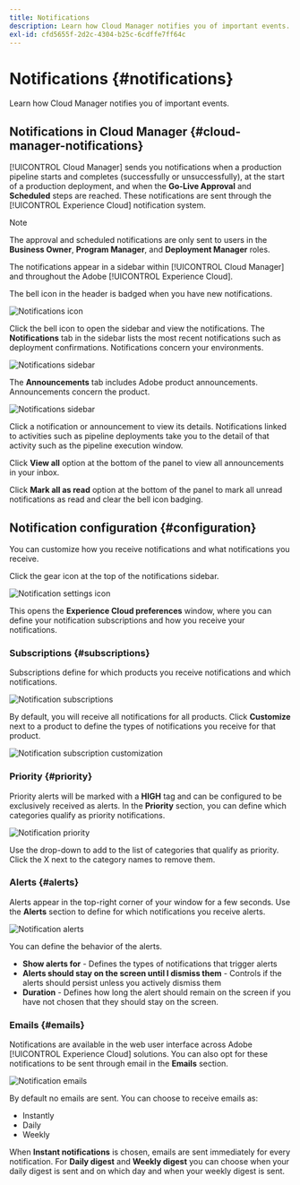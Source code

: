 ```yaml
---
title: Notifications
description: Learn how Cloud Manager notifies you of important events.
exl-id: cfd5655f-2d2c-4304-b25c-6cdffe7ff64c
---
```


# Notifications {#notifications}

Learn how Cloud Manager notifies you of important events.

## Notifications in Cloud Manager {#cloud-manager-notifications}

[!UICONTROL Cloud Manager] sends you notifications when a production pipeline starts and completes (successfully or unsuccessfully), at the start of a production deployment, and when the **Go-Live Approval** and **Scheduled** steps are reached. These notifications are sent through the [!UICONTROL Experience Cloud] notification system.

>[!NOTE]
>
>The approval and scheduled notifications are only sent to users in the **Business Owner**, **Program Manager**, and **Deployment Manager** roles.

The notifications appear in a sidebar within [!UICONTROL Cloud Manager] and throughout the Adobe [!UICONTROL Experience Cloud].

The bell icon in the header is badged when you have new notifications.

![Notifications icon](/help/assets/notifications-bell-badged.png)

Click the bell icon to open the sidebar and view the notifications. The **Notifications** tab in the sidebar lists the most recent notifications such as deployment confirmations. Notifications concern your environments.

![Notifications sidebar](/help/assets/notifications-activities.png)

The **Announcements** tab includes Adobe product announcements. Announcements concern the product.

![Notifications sidebar](/help/assets/notificaitons-announcements.png)

Click a notification or announcement to view its details. Notifications linked to activities such as pipeline deployments take you to the detail of that activity such as the pipeline execution window.

Click **View all** option at the bottom of the panel to view all announcements in your inbox.

Click **Mark all as read** option at the bottom of the panel to mark all unread notifications as read and clear the bell icon badging.

## Notification configuration {#configuration}

You can customize how you receive notifications and what notifications you receive.

Click the gear icon at the top of the notifications sidebar.

![Notification settings icon](/help/assets/notifications-configuration.png)

This opens the **Experience Cloud preferences** window, where you can define your notification subscriptions and how you receive your notifications.

### Subscriptions {#subscriptions}

Subscriptions define for which products you receive notifications and which notifications.

![Notification subscriptions](/help/assets/notifications-subscriptions.png)

By default, you will receive all notifications for all products. Click **Customize** next to a product to define the types of notifications you receive for that product.

![Notification subscription customization](/help/assets/notifications-subscriptions-customize.png)

### Priority {#priority}

Priority alerts will be marked with a **HIGH** tag and can be configured to be exclusively received as alerts. In the **Priority** section, you can define which categories qualify as priority notifications.

![Notification priority](/help/assets/notifications-priority.png)

Use the drop-down to add to the list of categories that qualify as priority. Click the X next to the category names to remove them.

### Alerts {#alerts}

Alerts appear in the top-right corner of your window for a few seconds. Use the **Alerts** section to define for which notifications you receive alerts.

![Notification alerts](/help/assets/notifications-alerts.png)

You can define the behavior of the alerts.

* **Show alerts for** - Defines the types of notifications that trigger alerts
* **Alerts should stay on the screen until I dismiss them** - Controls if the alerts should persist unless you actively dismiss them
* **Duration** - Defines how long the alert should remain on the screen if you have not chosen that they should stay on the screen.

### Emails {#emails}

Notifications are available in the web user interface across Adobe [!UICONTROL Experience Cloud] solutions. You can also opt for these notifications to be sent through email in the **Emails** section.

![Notification emails](/help/assets/notifications-emails.png)

By default no emails are sent. You can choose to receive emails as:

* Instantly
* Daily
* Weekly

When **Instant notifications** is chosen, emails are sent immediately for every notification. For **Daily digest** and **Weekly digest** you can choose when your daily digest is sent and on which day and when your weekly digest is sent.
